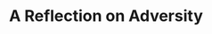 ---
layout: post
title: "A Reflection on Adversity"
excerpt: "An opinionated piece on the nature of adversity"
category: Philosophy
tag: featured
---